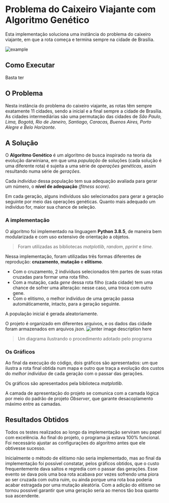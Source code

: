 # Problema do Caixeiro Viajante com  Algoritmo Genético
Esta implementação soluciona uma instância do problema do caixeiro viajante, em que a rota começa e termina sempre na cidade de Brasília.

![example](https://i.ibb.co/Vq9MyQY/example.png)

## Como Executar
Basta ter 
## O Problema
Nesta instância do problema do caixeiro viajante, as rotas têm sempre exatamente 11 cidades, sendo a inicial e a final sempre a cidade de Brasília. As cidades intermediárias são uma permutação das cidades de *São Paulo, Lima, Bogotá, Rio de Janeiro, Santiago, Caracas, Buenos Aires, Porto Alegre e Belo Horizonte*.
## A Solução
O **Algoritmo Genético** é um algoritmo de busca inspirado na teoria da evolução darwiniana, em que uma *população* de soluções (cada solução é uma diferente rota) é sujeita a uma série de *operações genéticas*, assim resultando numa série de *gerações*.

Cada *indivíduo* dessa população tem sua adequação avaliada para gerar um número, o **nível de adequação** *(fitness score)*.

Em cada geração, alguns indivíduos são selecionados para gerar a geração seguinte por meio das operações genéticas. Quanto mais adequado um indivíduo for, maior sua chance de seleção.

### A implementação
O algoritmo foi implementado na linguagem **Python 3.8.5**, de maneira bem modularizada e com uso extensivo de orientação a objetos.
> Foram utilizadas as bibliotecas *matplotlib*, *random*, *pprint* e *time*.

Nessa implementação, foram utilizadas três formas diferentes de reprodução: **cruzamento**, **mutação** e **elitismo**.

- Com o cruzamento, 2 indivíduos selecionados têm partes de suas rotas cruzadas para formar uma rota filho.
- Com a mutação, cada *gene* dessa rota filho (cada cidade) tem uma chance de sofrer uma alteração: nesse caso, uma troca com outro gene.
- Com o elitismo, o melhor indivíduo de uma geração passa automáticamente, intacto, para a geração seguinte.

A população inicial é gerada aleatoriamente.

O projeto é organizado em diferentes arquivos, e os dados das cidade foram armazenados em arquivos *json*.
![enter image description here](https://i.ibb.co/zJC4XXM/concept-model.png)
> Um diagrama ilustrando o procedimento adotado pelo programa
### Os Gráficos
Ao final da execução do código, dois gráficos são apresentados: um que ilustra a rota final obtida num mapa e outro que traça a evolução dos custos do *melhor indivíduo* de cada geração com o passar das gerações.

Os gráficos são apresentados pela biblioteca *matplotlib*.

A camada de apresentação do projeto se comunica com a camada lógica por meio do padrão de projeto *Observer*, que garante desacoplamento máximo entre as camadas.
## Resultados Obtidos
Todos os testes realizados ao longo da implementação serviram seu papel com excelência. Ao final do projeto, o programa já estava 100% funcional. Foi necessário ajustar as configurações do algoritmo antes que ele obtivesse sucesso.

Inicialmente o método de elitismo não seria implementado, mas ao final da implementação foi possível constatar, pelos gráficos obtidos, que o custo frequentemente dava saltos e regredia com o passar das gerações.
Esse evento se dava pois uma boa rota acabava por vezes sofrendo uma piora ao ser cruzada com outra ruim, ou ainda porque uma rota boa poderia acabar estragada por uma mutação aleatória.
Com a adição do elitismo se tornou possível garantir que uma geração seria ao menos tão boa quanto sua ascendente.
<!--stackedit_data:
eyJoaXN0b3J5IjpbLTU5Nzg1MzkwNyw0ODI3MjU2MDYsLTIwND
MwMTEzMDEsLTQ3MzI4Nzc3OCwzNDAyMDU3MDMsNzMwOTk4MTE2
XX0=
-->
